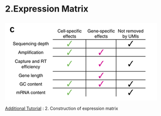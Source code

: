 # 2.Expression Matrix

## 

![](../.gitbook/assets/noise.png)

[Additional Tutorial](https://youngleebbs.gitbook.io/bioinfo-training) : 2. Construction of expression matrix

